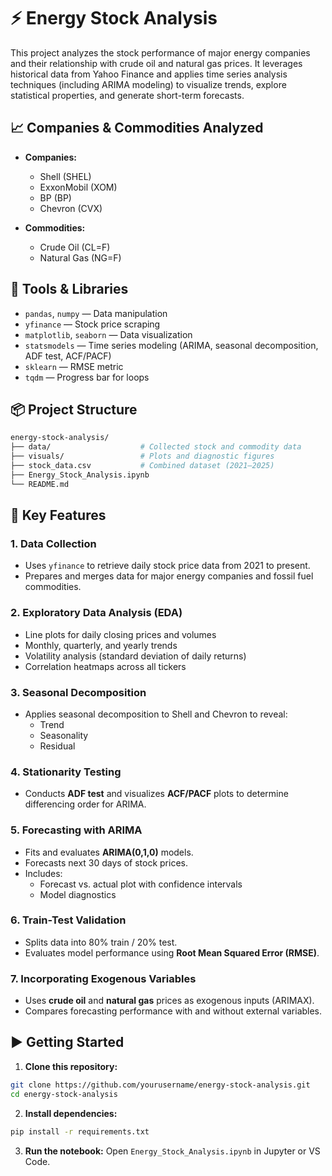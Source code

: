 # ⚡ Energy Stock Analysis

This project analyzes the stock performance of major energy companies and their relationship with crude oil and natural gas prices. It leverages historical data from Yahoo Finance and applies time series analysis techniques (including ARIMA modeling) to visualize trends, explore statistical properties, and generate short-term forecasts.

## 📈 Companies & Commodities Analyzed

- **Companies:**
  - Shell (SHEL)
  - ExxonMobil (XOM)
  - BP (BP)
  - Chevron (CVX)
  
- **Commodities:**
  - Crude Oil (CL=F)
  - Natural Gas (NG=F)

## 🔧 Tools & Libraries

- `pandas`, `numpy` — Data manipulation
- `yfinance` — Stock price scraping
- `matplotlib`, `seaborn` — Data visualization
- `statsmodels` — Time series modeling (ARIMA, seasonal decomposition, ADF test, ACF/PACF)
- `sklearn` — RMSE metric
- `tqdm` — Progress bar for loops

## 📦 Project Structure

```bash
energy-stock-analysis/
├── data/                    # Collected stock and commodity data
├── visuals/                 # Plots and diagnostic figures
├── stock_data.csv           # Combined dataset (2021–2025)
├── Energy_Stock_Analysis.ipynb
└── README.md
```

## 🧠 Key Features

### 1. **Data Collection**
- Uses `yfinance` to retrieve daily stock price data from 2021 to present.
- Prepares and merges data for major energy companies and fossil fuel commodities.

### 2. **Exploratory Data Analysis (EDA)**
- Line plots for daily closing prices and volumes
- Monthly, quarterly, and yearly trends
- Volatility analysis (standard deviation of daily returns)
- Correlation heatmaps across all tickers

### 3. **Seasonal Decomposition**
- Applies seasonal decomposition to Shell and Chevron to reveal:
  - Trend
  - Seasonality
  - Residual

### 4. **Stationarity Testing**
- Conducts **ADF test** and visualizes **ACF/PACF** plots to determine differencing order for ARIMA.

### 5. **Forecasting with ARIMA**
- Fits and evaluates **ARIMA(0,1,0)** models.
- Forecasts next 30 days of stock prices.
- Includes:
  - Forecast vs. actual plot with confidence intervals
  - Model diagnostics

### 6. **Train-Test Validation**
- Splits data into 80% train / 20% test.
- Evaluates model performance using **Root Mean Squared Error (RMSE)**.

### 7. **Incorporating Exogenous Variables**
- Uses **crude oil** and **natural gas** prices as exogenous inputs (ARIMAX).
- Compares forecasting performance with and without external variables.

## ▶️ Getting Started

1. **Clone this repository:**
```bash
git clone https://github.com/yourusername/energy-stock-analysis.git
cd energy-stock-analysis
```

2. **Install dependencies:**
```bash
pip install -r requirements.txt
```

3. **Run the notebook:**
Open `Energy_Stock_Analysis.ipynb` in Jupyter or VS Code.